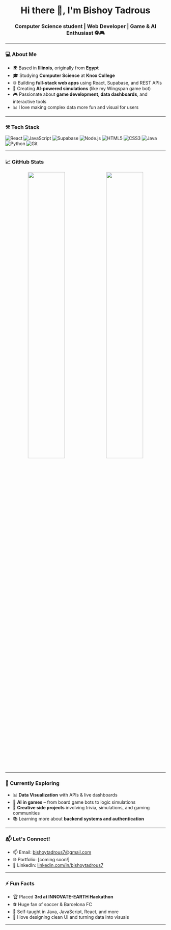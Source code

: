 <h1 align="center">Hi there 👋, I'm Bishoy Tadrous</h1>
<h3 align="center">Computer Science student | Web Developer | Game & AI Enthusiast ⚽🎮</h3>

---

### 💻 About Me

- 🌍 Based in **Illinois**, originally from **Egypt**
- 🎓 Studying **Computer Science** at **Knox College**
- 🌐 Building **full-stack web apps** using React, Supabase, and REST APIs
- 🤖 Creating **AI-powered simulations** (like my Wingspan game bot)
- 🎮 Passionate about **game development, data dashboards**, and interactive tools
- 📊 I love making complex data more fun and visual for users

---

### ⚒️ Tech Stack

![React](https://img.shields.io/badge/react-%2361DAFB.svg?style=flat-square&logo=react&logoColor=black)
![JavaScript](https://img.shields.io/badge/javascript-%23F7DF1E.svg?style=flat-square&logo=javascript&logoColor=black)
![Supabase](https://img.shields.io/badge/supabase-3FCF8E.svg?style=flat-square&logo=supabase&logoColor=white)
![Node.js](https://img.shields.io/badge/node.js-339933?style=flat-square&logo=node.js&logoColor=white)
![HTML5](https://img.shields.io/badge/html5-E34F26?style=flat-square&logo=html5&logoColor=white)
![CSS3](https://img.shields.io/badge/css3-1572B6?style=flat-square&logo=css3&logoColor=white)
![Java](https://img.shields.io/badge/java-%23ED8B00.svg?style=flat-square&logo=java&logoColor=white)
![Python](https://img.shields.io/badge/python-3670A0?style=flat-square&logo=python&logoColor=white)
![Git](https://img.shields.io/badge/git-F05032.svg?style=flat-square&logo=git&logoColor=white)

---

### 📈 GitHub Stats

<p align="center">
  <img width="48%" src="https://github-readme-stats.vercel.app/api?username=Bishoytadrous7&show_icons=true&theme=radical" />
  <img width="48%" src="https://github-readme-streak-stats.herokuapp.com/?user=Bishoytadrous7&theme=radical" />
</p>

---

### 🌱 Currently Exploring

- 📊 **Data Visualization** with APIs & live dashboards
- 🤖 **AI in games** – from board game bots to logic simulations
- 🧩 **Creative side projects** involving trivia, simulations, and gaming communities
- 📚 Learning more about **backend systems and authentication**

---

### 📬 Let's Connect!

- 📫 Email: bishoytadrous7@gmail.com  
- 🌐 Portfolio: [coming soon!]
- 💼 LinkedIn: [linkedin.com/in/bishoytadrous7](https://www.linkedin.com/in/bishoytadrous7)

---

### ⚡ Fun Facts

- 🏆 Placed **3rd at INNOVATE-EARTH Hackathon**
- ⚽ Huge fan of soccer & Barcelona FC
- 🧠 Self-taught in Java, JavaScript, React, and more
- 🎨 I love designing clean UI and turning data into visuals

---

